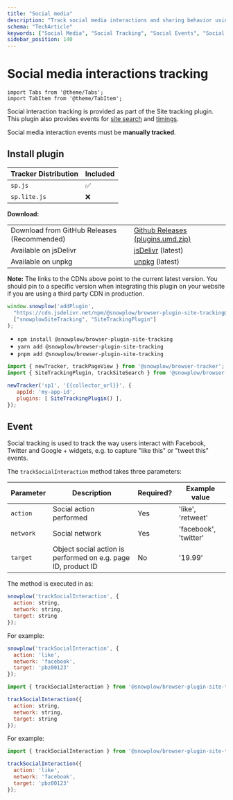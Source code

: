 ```yaml
---
title: "Social media"
description: "Track social media interactions and sharing behavior using web trackers for engagement analytics."
schema: "TechArticle"
keywords: ["Social Media", "Social Tracking", "Social Events", "Social Analytics", "Social Engagement", "Social Buttons"]
sidebar_position: 140
---
```


# Social media interactions tracking

```mdx-code-block
import Tabs from '@theme/Tabs';
import TabItem from '@theme/TabItem';
```

Social interaction tracking is provided as part of the Site tracking plugin. This plugin also provides events for [site search](/docs/sources/trackers/web-trackers/tracking-events/site-search/index.md) and [timings](/docs/sources/trackers/web-trackers/tracking-events/timings/generic/index.md).

Social media interaction events must be **manually tracked**.

## Install plugin

<Tabs groupId="platform" queryString>
  <TabItem value="js" label="JavaScript (tag)" default>

| Tracker Distribution | Included |
| -------------------- | -------- |
| `sp.js`              | ✅        |
| `sp.lite.js`         | ❌        |

**Download:**

<table className="has-fixed-layout"><tbody><tr><td>Download from GitHub Releases (Recommended)</td><td><a href="https://github.com/snowplow/snowplow-javascript-tracker/releases" target="_blank" rel="noreferrer noopener">Github Releases (plugins.umd.zip)</a></td></tr><tr><td>Available on jsDelivr</td><td><a href="https://cdn.jsdelivr.net/npm/@snowplow/browser-plugin-site-tracking@latest/dist/index.umd.min.js" target="_blank" rel="noreferrer noopener">jsDelivr</a> (latest)</td></tr><tr><td>Available on unpkg</td><td><a href="https://unpkg.com/@snowplow/browser-plugin-site-tracking@latest/dist/index.umd.min.js" target="_blank" rel="noreferrer noopener">unpkg</a> (latest)</td></tr></tbody></table>

**Note:** The links to the CDNs above point to the current latest version. You should pin to a specific version when integrating this plugin on your website if you are using a third party CDN in production.

```javascript
window.snowplow('addPlugin',
  "https://cdn.jsdelivr.net/npm/@snowplow/browser-plugin-site-tracking@latest/dist/index.umd.min.js",
  ["snowplowSiteTracking", "SiteTrackingPlugin"]
);
```

  </TabItem>
  <TabItem value="browser" label="Browser (npm)">

- `npm install @snowplow/browser-plugin-site-tracking`
- `yarn add @snowplow/browser-plugin-site-tracking`
- `pnpm add @snowplow/browser-plugin-site-tracking`

```javascript
import { newTracker, trackPageView } from '@snowplow/browser-tracker';
import { SiteTrackingPlugin, trackSiteSearch } from '@snowplow/browser-plugin-site-tracking';

newTracker('sp1', '{{collector_url}}', {
   appId: 'my-app-id',
   plugins: [ SiteTrackingPlugin() ],
});
```

  </TabItem>
</Tabs>

## Event

Social tracking is used to track the way users interact with Facebook, Twitter and Google + widgets, e.g. to capture "like this" or "tweet this" events.

The `trackSocialInteraction` method takes three parameters:

| **Parameter** | **Description**                                               | **Required?** | **Example value**     |
| ------------- | ------------------------------------------------------------- | ------------- | --------------------- |
| `action`      | Social action performed                                       | Yes           | 'like', 'retweet'     |
| `network`     | Social network                                                | Yes           | 'facebook', 'twitter' |
| `target`      | Object social action is performed on e.g. page ID, product ID | No            | '19.99'               |

The method is executed in as:

<Tabs groupId="platform" queryString>
  <TabItem value="js" label="JavaScript (tag)" default>

```javascript
snowplow('trackSocialInteraction', {
  action: string,
  network: string,
  target: string
});

```

For example:

```javascript
snowplow('trackSocialInteraction', {
  action: 'like',
  network: 'facebook',
  target: 'pbz00123'
});
```

  </TabItem>
  <TabItem value="browser" label="Browser (npm)">

```javascript
import { trackSocialInteraction } from '@snowplow/browser-plugin-site-tracking';

trackSocialInteraction({
  action: string,
  network: string,
  target: string
});
```

For example:

```javascript
import { trackSocialInteraction } from '@snowplow/browser-plugin-site-tracking';

trackSocialInteraction({
  action: 'like',
  network: 'facebook',
  target: 'pbz00123'
});
```
  </TabItem>
</Tabs>
